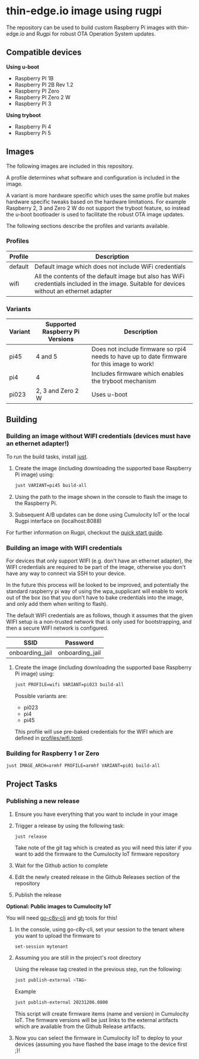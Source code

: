 # thin-edge.io image using rugpi

The repository can be used to build custom Raspberry Pi images with thin-edge.io and Rugpi for robust OTA Operation System updates.

## Compatible devices

**Using u-boot**

* Raspberry PI 1B
* Raspberry PI 2B Rev 1.2
* Raspberry PI Zero
* Raspberry PI Zero 2 W
* Raspberry PI 3

**Using tryboot**

* Raspberry Pi 4
* Raspberry Pi 5


## Images

The following images are included in this repository.

A profile determines what software and configuration is included in the image.

A variant is more hardware specific which uses the same profile but makes hardware specific tweaks based on the hardware limitations. For example Raspberry 2, 3 and Zero 2 W do not support the tryboot feature, so instead the u-boot bootloader is used to facilitate the robust OTA image updates.

The following sections describe the profiles and variants available.

### Profiles

|Profile|Description|
|-------|-----------|
|default|Default image which does not include WiFi credentials|
|wifi|All the contents of the default image but also has WiFi credentials included in the image. Suitable for devices without an ethernet adapter|


### Variants

|Variant|Supported Raspberry Pi Versions|Description|
|-------|-------------------------------|-----------|
|pi45|4 and 5|Does not include firmware so rpi4 needs to have up to date firmware for this image to work!|
|pi4|4|Includes firmware which enables the tryboot mechanism|
|pi023|2, 3 and Zero 2 W|Uses u-boot|


## Building

### Building an image without WIFI credentials (devices must have an ethernet adapter!)

To run the build tasks, install [just](https://just.systems/man/en/chapter_5.html).

1. Create the image (including downloading the supported base Raspberry Pi image) using:

    ```sh
    just VARIANT=pi45 build-all
    ```

2. Using the path to the image shown in the console to flash the image to the Raspberry Pi.

3. Subsequent A/B updates can be done using Cumulocity IoT or the local Rugpi interface on (localhost:8088)

For further information on Rugpi, checkout the [quick start guide](https://oss.silitics.com/rugpi/docs/getting-started).

### Building an image with WIFI credentials

For devices that only support WIFI (e.g. don't have an ethernet adapter), the WIFI credentials are required to be part of the image, otherwise you don't have any way to connect via SSH to your device.

In the future this process will be looked to be improved, and potentially the standard raspberry pi way of using the wpa_supplicant will enable to work out of the box (so that you don't have to bake credentials into the image, and only add them when writing to flash).

The default WIFI credentials are as follows, though it assumes that the given WIFI setup is a non-trusted network that is only used for bootstrapping, and then a secure WIFI network is configured.

|SSID|Password|
|----|--------|
|onboarding_jail|onboarding_jail|

1. Create the image (including downloading the supported base Raspberry Pi image) using:

    ```sh
    just PROFILE=wifi VARIANT=pi023 build-all
    ```

    Possible variants are:

    * pi023
    * pi4
    * pi45

    This profile will use pre-baked credentials for the WIFI which are defined in [profiles/wifi.toml](profiles/wifi.toml).

### Building for Raspberry 1 or Zero

```sh
just IMAGE_ARCH=armhf PROFILE=armhf VARIANT=pi01 build-all
```

## Project Tasks

### Publishing a new release

1. Ensure you have everything that you want to include in your image

2. Trigger a release by using the following task:

    ```
    just release
    ```

    Take note of the git tag which is created as you will need this later if you want to add the firmware to the Cumulocity IoT firmware repository

3. Wait for the Github action to complete

4. Edit the newly created release in the Github Releases section of the repository

5. Publish the release

**Optional: Public images to Cumulocity IoT**


You will need [go-c8y-cli](https://goc8ycli.netlify.app/) and [gh](https://cli.github.com/) tools for this!

1. In the console, using go-c8y-cli, set your session to the tenant where you want to upload the firmware to

    ```
    set-session mytenant
    ```

2. Assuming you are still in the project's root directory

    Using the release tag created in the previous step, run the following:

    ```sh
    just publish-external <TAG>
    ```

    Example

    ```sh
    just publish-external 20231206.0800
    ```

    This script will create firmware items (name and version) in Cumulocity IoT. The firmware versions will be just links to the external artifacts which are available from the Github Release artifacts.

3. Now you can select the firmware in Cumulocity IoT to deploy to your devices (assuming you have flashed the base image to the device first ;)!
